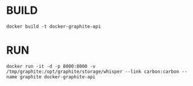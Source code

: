 # BUILD

```
docker build -t docker-graphite-api
```

# RUN

```
docker run -it -d -p 8000:8000 -v /tmp/graphite:/opt/graphite/storage/whisper --link carbon:carbon --name graphite docker-graphite-api
```
